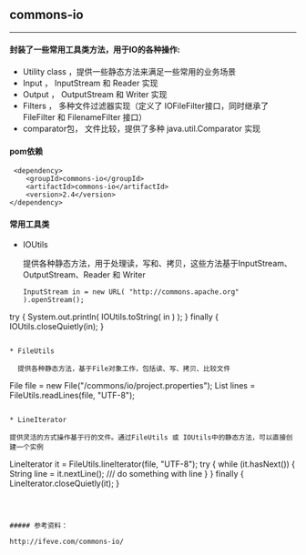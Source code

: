 ## commons-io

---

#### 封装了一些常用工具类方法，用于IO的各种操作:

* Utility class ，提供一些静态方法来满足一些常用的业务场景
* Input ， InputStream 和 Reader 实现
* Output ， OutputStream 和 Writer 实现
* Filters ， 多种文件过滤器实现（定义了 IOFileFilter接口，同时继承了 FileFilter 和 FilenameFilter 接口）
* comparator包， 文件比较，提供了多种 java.util.Comparator<File> 实现


#### pom依赖

```
 <dependency>
    <groupId>commons-io</groupId>
    <artifactId>commons-io</artifactId>
    <version>2.4</version>
</dependency>

```
#### 常用工具类

* IOUtils 

  提供各种静态方法，用于处理读，写和、拷贝，这些方法基于InputStream、OutputStream、Reader 和 Writer
  
  ```
  InputStream in = new URL( "http://commons.apache.org" ).openStream();
try {
    System.out.println( IOUtils.toString( in ) );
} finally {
    IOUtils.closeQuietly(in);
}
  ```
  
* FileUtils

    提供各种静态方法，基于File对象工作，包括读、写、拷贝、比较文件
  
  ```
  File file = new File("/commons/io/project.properties");
List lines = FileUtils.readLines(file, "UTF-8");
  ```

* LineIterator

  提供灵活的方式操作基于行的文件。通过FileUtils 或 IOUtils中的静态方法，可以直接创建一个实例
  
  ```
  LineIterator it = FileUtils.lineIterator(file, "UTF-8");
try {
    while (it.hasNext()) {
        String line = it.nextLine();
        /// do something with line
    }
} finally {
    LineIterator.closeQuietly(it);
}
  ```

##### 参考资料：

http://ifeve.com/commons-io/